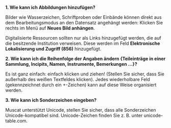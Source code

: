 **1. Wie kann ich Abbildungen hinzufügen?**

Bilder wie Wasserzeichen, Schriftproben oder Einbände können direkt aus dem Bearbeitungsmodus an den Datensatz angehängt werden: Klicken Sie rechts im Menü auf **Neues Bild anhängen**.

Digitalisierte Ressourcen sollten nur als Links hinzugefügt werden, die auf die besitzende Institution verweisen. Diese werden im Feld **Elektronische Lokalisierung und Zugriff (856)** hinzugefügt.

**2. Wie kann ich die Reihenfolge der Angaben ändern {Teileinträge in einer Sammlung, Incipits, Namen, Instrumente, Bemerkungen ...}?**

Es ist ganz einfach: einfach klicken und ziehen! (Stellen Sie sicher, dass Sie außerhalb des weißen Textfeldes klicken). Jedes wiederholbare Feld (gekennzeichnet durch ein +-Zeichen) kann auf diese Weise organisiert werden.

**3. Wie kann ich Sonderzeichen eingeben?**

Muscat unterstützt Unicode, stellen Sie sicher, dass alle Sonderzeichen Unicode-kompatibel sind. Unicode-Zeichen finden Sie z. B. unter unicode-table.com.
